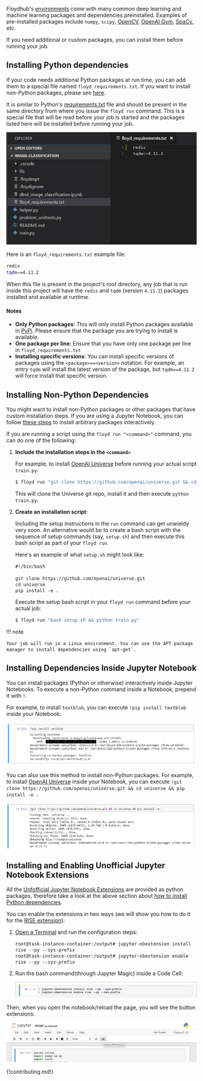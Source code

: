 Floydhub's [environments](../environments.md) come with many common deep learning and machine learning packages and dependencies preinstalled. Examples of pre-installed packages include `numpy`, `scipy`, [OpenCV](http://opencv.org/), [OpenAI Gym](https://gym.openai.com/), [SpaCy](https://spacy.io/), etc.

If you need additional or custom packages, you can install them before running your job.

## Installing Python dependencies

If your code needs additional Python packages at run time, you can add them to
a special file named `floyd_requirements.txt`. If you want to install
non-Python packages, please see [here](#installing-non-python-dependencies).

It is similar to Python's [requirements.txt](https://pip.pypa.io/en/stable/user_guide/#requirements-files) file and should be present in the same directory from where you issue the `floyd run` command. This is a special file that will be read before your job is started and the packages listed here will be installed before running your job.

![floyd_requirements.txt](../../img/floyd-requirements.jpg)

Here is an `floyd_requirements.txt` example file:

```bash
redis
tqdm==4.11.2
```

When this file is present in the project's root directory, any job that is run inside this project will have the `redis` and `tqdm` (version `4.11.2`) packages installed and available at runtime.

#### Notes

- **Only Python packages**: This will only install Python packages available in [PyPi](https://pypi.python.org/pypi). Please ensure that the package you are trying to install is available.
- **One package per line**: Ensure that you have only one package per line in `floyd_requirements.txt`
- **Installing specific versions**: You can install specific versions of packages using the `<package>==<version>` notation. For example, an entry `tqdm` will install the latest version of the package, but `tqdm==4.11.2` will force install that specific version.

## Installing Non-Python Dependencies

You might want to install non-Python packages or other packages that have custom installation steps. If you are using a Jupyter Notebook, you can follow [these steps](#installing-dependencies-inside-jupyter-notebook) to install arbitrary packages interactively.

If you are running a script using the `floyd run "<command>"` command, you can do one of the following:

1. **Include the installation steps in the `<command>`**

    For example, to install [OpenAI Universe](https://github.com/openai/universe)
    before running your actual script `train.py`:

    ```bash
    $ floyd run "git clone https://github.com/openai/universe.git && cd universe && pip install -e . && python train.py"
    ```

    This will clone the Universe git repo, install it and then execute `python
    train.py`.

2. **Create an installation script**:

    Including the setup instructions in the `run` command can get unwieldy very
    soon. An alternative would be to create a bash script with the sequence of
    setup commands (say, `setup.sh`) and then execute this bash script as part
    of your `floyd run`.

    Here's an example of what `setup.sh` might look like:

    ```
    #!/bin/bash

    git clone https://github.com/openai/universe.git
    cd universe
    pip install -e .
    ```

    Execute the setup bash script in your `floyd run` command before your
    actual job:

    ```bash
    $ floyd run "bash setup.sh && python train.py"
    ```

!!! note

    Your job will run in a Linux environment. You can use the APT package
    manager to install dependencies using `apt-get`.

## Installing Dependencies Inside Jupyter Notebook

You can install packages (Python or otherwise) interactively inside Jupyter Notebooks. To execute a non-Python command inside a Notebook, prepend it with `!`.

For example, to install `textblob`, you can execute `!pip install textblob` inside your Notebook:

![Install inside Jupyter Notebook](../../img/jupyter_command.jpg)

You can also use this method to install non-Python packages. For example, to install [OpenAI Universe](https://github.com/openai/universe) inside your Notebook, you can execute `!git clone https://github.com/openai/universe.git && cd universe && pip install -e .`

![Install non-Python package inside Jupyter Notebook](../../img/jupyter_command_non-python.jpg)

## Installing and Enabling Unofficial Jupyter Notebook Extensions

All the [Unfofficial Jupyter Notebook Extensions](https://github.com/ipython-contrib/jupyter_contrib_nbextensions) are provided as python packages, therefore take a look at the above section about [how to install Python dependencies](./#installing-pythondependencies).

You can enable the extensions in two ways (we will show you how to do it for the [RISE extension](https://github.com/damianavila/RISE)):

1. [Open a Terminal](../ssh.md) and run the configuration steps:
    ```
    root@task-instance-container:/output# jupyter-nbextension install rise --py --sys-prefix
    root@task-instance-container:/output# jupyter-nbextension enable rise --py --sys-prefix

    ```

2. Run the bash command(through Jupyter Magic) inside a Code Cell:

    ![Enable extensions with Jupyter Magic](../../img/rise-ext-code.png)


Then, when you open the notebook/reload the page, you will see the button extensions:

![Rise ext enabled](../../img/rise-ext.png)



{!contributing.md!}
